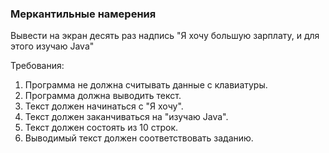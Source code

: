 
### Меркантильные намерения

Вывести на экран десять раз надпись "Я хочу большую зарплату, и для этого изучаю Java"


Требования:
1.	Программа не должна считывать данные с клавиатуры.
2.	Программа должна выводить текст.
3.	Текст должен начинаться с &quot;Я хочу&quot;.
4.	Текст должен заканчиваться на &quot;изучаю Java&quot;.
5.	Текст должен состоять из 10 строк.
6.	Выводимый текст должен соответствовать заданию.


